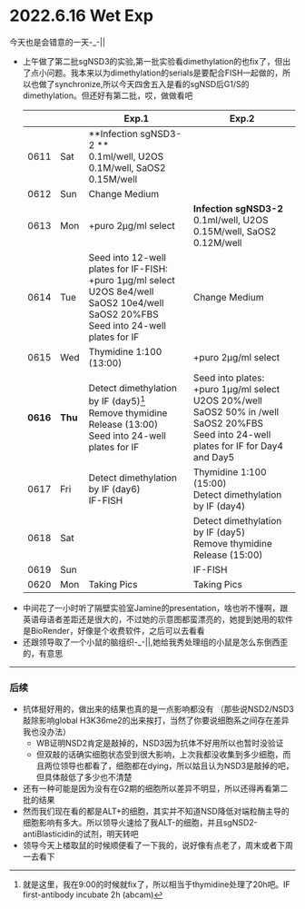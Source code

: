 # 2022.6.16 Wet Exp 

今天也是会错意的一天-_-||

+ 上午做了第二批sgNSD3的实验,第一批实验看dimethylation的也fix了，但出了点小问题。我本来以为dimethylation的serials是要配合FISH一起做的，所以也做了synchronize,所以今天四舍五入是看的sgNSD后G1/S的dimethylation。但还好有第二批，哎，做做看吧

  |          |         | Exp.1                                                        | Exp.2                                                        |
  | -------- | ------- | ------------------------------------------------------------ | ------------------------------------------------------------ |
  | 0611     | Sat     | **Infection sgNSD3-2 **  <br>0.1ml/well, U2OS 0.1M/well, SaOS2 0.15M/well |                                                              |
  | 0612     | Sun     | Change Medium                                                |                                                              |
  | 0613     | Mon     | +puro 2μg/ml select                                          | **Infection sgNSD3-2**  <br>0.1ml/well, U2OS 0.15M/well, SaOS2 0.12M/well |
  | 0614     | Tue     | Seed into 12-well plates for IF-FISH:  <br>+puro 1μg/ml select<br>U2OS 8e4/well SaOS2 10e4/well<br>SaOS2 20%FBS<br>Seed into 24-well plates for IF | Change Medium                                                |
  | 0615     | Wed     | Thymidine 1:100 (13:00)                                      | +puro 2μg/ml select                                          |
  | **0616** | **Thu** | Detect dimethylation by IF (day5)[^*]<br>Remove thymidine Release (13:00)<br>Seed into 24-well plates for IF | Seed into plates:  <br/>+puro 1μg/ml select<br/>U2OS 20%/well SaOS2 50% in /well<br/>SaOS2 20%FBS<br>Seed into 24-well plates for IF for Day4 and Day5 |
  | 0617     | Fri     | Detect dimethylation by IF (day6)<br>IF-FISH                 | Thymidine 1:100 (15:00)<br>Detect dimethylation by IF (day4) |
  | 0618     | Sat     |                                                              | Detect dimethylation by IF (day5)<br/>Remove thymidine Release (15:00) |
  | 0619     | Sun     |                                                              | IF-FISH                                                      |
  | 0620     | Mon     | Taking Pics                                                  | Taking Pics                                                  |

[^*]: 就是这里，我在9:00的时候就fix了，所以相当于thymidine处理了20h吧。IF first-antibody incubate 2h (abcam)

+ 中间花了一小时听了隔壁实验室Jamine的presentation，啥也听不懂啊，跟英语母语者差距还是很大的，不过她的示意图都蛮漂亮的，她提到她用的软件是BioRender，好像是个收费软件，之后可以去看看
+ 还跟领导取了一个小鼠的脑组织-_-||,她给我秀处理组的小鼠是怎么东倒西歪的，有意思

-------------------

### 后续

+ 抗体挺好用的，做出来的结果也真的是一点影响都没有 （那些说NSD2/NSD3敲除影响global H3K36me2的出来挨打，当然了你要说细胞系之间存在差异我也没办法）
  + WB证明NSD2肯定是敲掉的，NSD3因为抗体不好用所以也暂时没验证
  + 但双敲的话确实细胞状态受到很大影响，上次我都没收集到多少细胞，而且两位领导也都看了，细胞都在dying，所以姑且认为NSD3是敲掉的吧，但具体敲低了多少也不清楚
+ 还有一种可能是因为没有在G2期的细胞所以差异不明显，所以还得再看第二批的结果
+ 然而我们现在看的都是ALT+的细胞，其实并不知道NSD降低对端粒酶主导的细胞影响有多大。所以领导火速给了我ALT-的细胞，并且sgNSD2-antiBlasticidin的试剂，明天转吧
+ 领导今天上楼取鼠的时候顺便看了一下我的，说好像有点老了，周末或者下周一去看下
